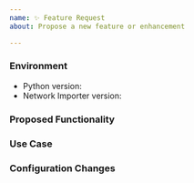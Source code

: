 ```yaml
---
name: ✨ Feature Request
about: Propose a new feature or enhancement

---
```


### Environment
* Python version:  <!-- Example: 3.6.9 -->
* Network Importer version:  <!-- Example: 2.7.3 -->

<!--
    Describe in detail the new functionality you are proposing.
-->
### Proposed Functionality


<!--
    Convey an example use case for your proposed feature. Write from the
    perspective of a user who would benefit from the proposed
    functionality and describe how.
--->
### Use Case


<!--
    Note any changes to the configuration options necessary to support the new
    feature. 
--->
### Configuration Changes
